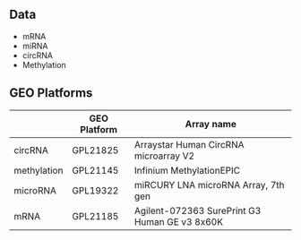 ## Data

- mRNA
- miRNA
- circRNA
- Methylation

## GEO Platforms

| | GEO Platform |Array name  | 
|---------------|----------------|-----------------|
|circRNA|GPL21825 | Arraystar Human CircRNA microarray V2 | 
|methylation|GPL21145 |Infinium MethylationEPIC|
|microRNA|GPL19322|miRCURY LNA microRNA Array, 7th gen|
|mRNA|GPL21185|Agilent-072363 SurePrint G3 Human GE v3 8x60K |